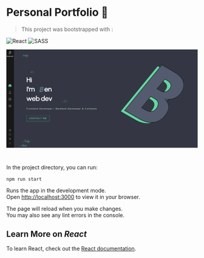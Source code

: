 # Personal **Portfolio** 🏅

<!-- 🙋‍♂️ 🪩 🪅
! Revoir Deployment Github pages
I am a developer passionate about creating through programming,
but also about new technologies and learning.
I like my code to be efficient and clean
-->

> This project was bootstrapped with :

![React](https://img.shields.io/badge/react-%2320232a.svg?style=for-the-badge&logo=react&logoColor=%2361DAFB) ![SASS](https://img.shields.io/badge/SASS-hotpink.svg?style=for-the-badge&logo=SASS&logoColor=white)

<img src="./public/portfolio/portfolio-readme-poster.png" />

#

In the project directory, you can run:

```shell
npm run start
```

Runs the app in the development mode.\
Open [http://localhost:3000](http://localhost:3000) to view it in your browser.

The page will reload when you make changes.\
You may also see any lint errors in the console.

## Learn More on _React_

To learn React, check out the [React documentation](https://reactjs.org/).
